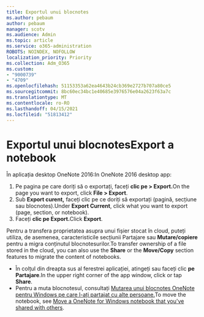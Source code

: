 ```yaml
---
title: Exportul unui blocnotes
ms.author: pebaum
author: pebaum
manager: scotv
ms.audience: Admin
ms.topic: article
ms.service: o365-administration
ROBOTS: NOINDEX, NOFOLLOW
localization_priority: Priority
ms.collection: Adm_O365
ms.custom:
- "9000739"
- "4709"
ms.openlocfilehash: 51153353a62ea4643b24cb369e2727b707a80ce5
ms.sourcegitcommit: 8bc60ec34bc1e40685e3976576e04a2623f63a7c
ms.translationtype: MT
ms.contentlocale: ro-RO
ms.lasthandoff: 04/15/2021
ms.locfileid: "51813412"
---
```

# <a name="export-a-notebook"></a><span data-ttu-id="84e13-102">Exportul unui blocnotes</span><span class="sxs-lookup"><span data-stu-id="84e13-102">Export a notebook</span></span>

<span data-ttu-id="84e13-103">În aplicația desktop OneNote 2016:</span><span class="sxs-lookup"><span data-stu-id="84e13-103">In OneNote 2016 desktop app:</span></span>

1. <span data-ttu-id="84e13-104">Pe pagina pe care doriți să o exportați, faceți **clic pe > Export.**</span><span class="sxs-lookup"><span data-stu-id="84e13-104">On the page you want to export, click **File > Export**.</span></span>
2. <span data-ttu-id="84e13-105">Sub **Export curent,** faceți clic pe ce doriți să exportați (pagină, secțiune sau blocnotes).</span><span class="sxs-lookup"><span data-stu-id="84e13-105">Under **Export Current**, click what you want to export (page, section, or notebook).</span></span>
3. <span data-ttu-id="84e13-106">Faceți **clic pe Export.**</span><span class="sxs-lookup"><span data-stu-id="84e13-106">Click **Export**.</span></span>
 
<span data-ttu-id="84e13-107">Pentru a transfera proprietatea asupra unui fișier stocat  în cloud, puteți utiliza, de asemenea, caracteristicile secțiunii Partajare sau **Mutare/copiere** pentru a migra conținutul blocnotesurilor.</span><span class="sxs-lookup"><span data-stu-id="84e13-107">To transfer ownership of a file stored in the cloud, you can also use the **Share** or the **Move/Copy** section features to migrate the content of notebooks.</span></span>  

- <span data-ttu-id="84e13-108">În colțul din dreapta sus al ferestrei aplicației, atingeți sau faceți clic **pe Partajare**.</span><span class="sxs-lookup"><span data-stu-id="84e13-108">In the upper right corner of the app window, click or tap **Share**.</span></span>
- <span data-ttu-id="84e13-109">Pentru a muta blocnotesul, consultați [Mutarea unui blocnotes OneNote pentru Windows pe care l-ați partajat cu alte persoane.](https://support.office.com/article/move-a-onenote-for-windows-notebook-that-you-ve-shared-with-others-56c7659e-1850-49a6-8874-e2db6b440cd4?ui=en-US&rs=en-US&ad=US)</span><span class="sxs-lookup"><span data-stu-id="84e13-109">To move the notebook, see [Move a OneNote for Windows notebook that you've shared with others](https://support.office.com/article/move-a-onenote-for-windows-notebook-that-you-ve-shared-with-others-56c7659e-1850-49a6-8874-e2db6b440cd4?ui=en-US&rs=en-US&ad=US).</span></span>

